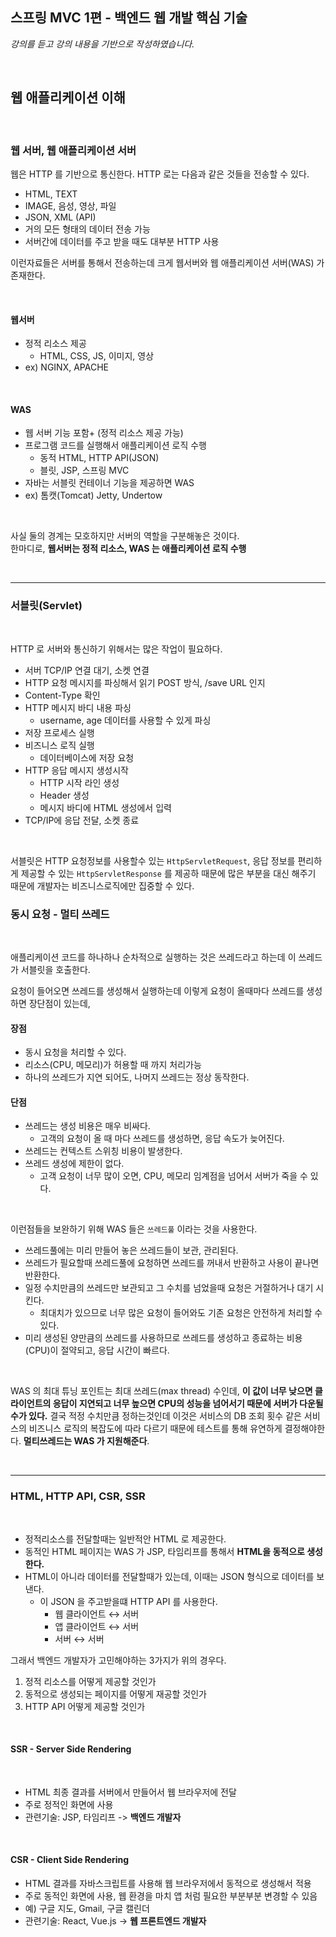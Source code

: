 ## 스프링 MVC 1편 - 백엔드 웹 개발 핵심 기술
_강의를 듣고 강의 내용을 기반으로 작성하였습니다._

<br>

## 웹 애플리케이션 이해

<br>

### 웹 서버, 웹 애플리케이션 서버

웹은 HTTP 를 기반으로 통신한다. HTTP 로는 다음과 같은 것들을 전송할 수 있다.  

- HTML, TEXT
- IMAGE, 음성, 영상, 파일
- JSON, XML (API)
- 거의 모든 형태의 데이터 전송 가능 
- 서버간에 데이터를 주고 받을 때도 대부분 HTTP 사용


이런자료들은 서버를 통해서 전송하는데 크게 웹서버와 웹 애플리케이션 서버(WAS) 가 존재한다.

<br>

#### 웹서버
- 정적 리소스 제공
    - HTML, CSS, JS, 이미지, 영상
- ex) NGINX, APACHE

<br>

#### WAS 
- 웹 서버 기능 포함+ (정적 리소스 제공 가능)
- 프로그램 코드를 실행해서 애플리케이션 로직 수행
    - 동적 HTML, HTTP API(JSON)
    - 블릿, JSP, 스프링 MVC
- 자바는 서블릿 컨테이너 기능을 제공하면 WAS
- ex) 톰캣(Tomcat) Jetty, Undertow

<br>

사실 둘의 경계는 모호하지만 서버의 역할을 구분해놓은 것이다.   
한마디로, **웹서버는 정적 리소스, WAS 는 애플리케이션 로직 수행**


<br>
<hr>

### 서블릿(Servlet)

<br>

HTTP 로 서버와 통신하기 위해서는 많은 작업이 필요하다. 

- 서버 TCP/IP 연결 대기, 소켓 연결 
- HTTP 요청 메시지를 파싱해서 읽기 POST 방식, /save URL 인지 
- Content-Type 확인
- HTTP 메시지 바디 내용 파싱
  - username, age 데이터를 사용할 수 있게 파싱
- 저장 프로세스 실행
- 비즈니스 로직 실행
  - 데이터베이스에 저장 요청
- HTTP 응답 메시지 생성시작
  - HTTP 시작 라인 생성
  - Header 생성
  - 메시지 바디에 HTML 생성에서 입력
- TCP/IP에 응답 전달, 소켓 종료

<br>

서블릿은 HTTP 요청정보를 사용할수 있는 `HttpServletRequest`, 응답 정보를 편리하게 제공할 수 있는 `HttpServletResponse`
를 제공하 때문에 많은 부분을 대신 해주기 때문에 개발자는 비즈니스로직에만 집중할 수 있다.


### 동시 요청 - 멀티 쓰레드

<br>

애플리케이션 코드를 하나하나 순차적으로 실행하는 것은 쓰레드라고 하는데 이 쓰레드가 서블릿을 호출한다. 

요청이 들어오면 쓰레드를 생성해서 실행하는데 이렇게 요청이 올때마다 쓰레드를 생성하면 장단점이 있는데,

#### 장점
- 동시 요청을 처리할 수 있다.
- 리소스(CPU, 메모리)가 허용할 때 까지 처리가능
- 하나의 쓰레드가 지연 되어도, 나머지 쓰레드는 정상 동작한다.


#### 단점
- 쓰레드는 생성 비용은 매우 비싸다.
  - 고객의 요청이 올 때 마다 쓰레드를 생성하면, 응답 속도가 늦어진다.
- 쓰레드는 컨텍스트 스위칭 비용이 발생한다.
- 쓰레드 생성에 제한이 없다.
  - 고객 요청이 너무 많이 오면, CPU, 메모리 임계점을 넘어서 서버가 죽을 수 있다.
  
<br>

이런점들을 보완하기 위해 WAS 들은 `쓰레드풀` 이라는 것을 사용한다.
- 쓰레드풀에는 미리 만들어 놓은 쓰레드들이 보관, 관리된다.
- 쓰레드가 필요할때 쓰레드풀에 요청하면 쓰레드를 꺼내서 반환하고 사용이 끝나면 반환한다.
- 일정 수치만큼의 쓰레드만 보관되고 그 수치를 넘었을때 요청은 거절하거나 대기 시킨다.
  - 최대치가 있으므로 너무 많은 요청이 들어와도 기존 요청은 안전하게 처리할 수 있다.
- 미리 생성된 양만큼의 쓰레드를 사용하므로 쓰레드를 생성하고 종료하는 비용(CPU)이 절약되고, 응답 시간이 빠르다.

<br>

WAS 의 최대 튜닝 포인트는 최대 쓰레드(max thread) 수인데, **이 값이 너무 낮으면 클라이언트의 응답이 지연되고 너무 높으면 CPU의 성능을 넘어서기 때문에 
서버가 다운될수가 있다.** 결국 적정 수치만큼 정하는것인데 이것은 서비스의 DB 조회 횟수 같은 서비스의 비즈니스 로직의 복잡도에 따라 다르기 때문에 테스트를 통해 
유연하게 결정해야한다. **멀티쓰레드는 WAS 가 지원해준다**.

<br>
<hr>

### HTML, HTTP API, CSR, SSR

<br>

- 정적리소스를 전달할때는 일반적안 HTML 로 제공한다.   
- 동적인 HTML 페이지는 WAS 가 JSP, 타임리프를 통해서 **HTML을 동적으로 생성한다.**  
- HTML이 아니라 데이터를 전달할때가 있는데, 이때는 JSON 형식으로 데이터를 보낸다.
  - 이 JSON 을 주고받을떄 HTTP API 를 사용한다.
    - 웹 클라이언트 ↔️ 서버
    - 앱 클라이언트 ↔️ 서버
    - 서버 ↔️ 서버
  
그래서 백엔드 개발자가 고민해야하는 3가지가 위의 경우다.


1. 정적 리소스를 어떻게 제공할 것인가
2. 동적으로 생성되는 페이지를 어떻게 재공할 것인가
3. HTTP API 어떻게 제공할 것인가

<br>

#### SSR - Server Side Rendering

<br>

- HTML 최종 결과를 서버에서 만들어서 웹 브라우저에 전달
- 주로 정적인 화면에 사용
- 관련기술: JSP, 타임리프 -> **백엔드 개발자**


<br>

#### CSR - Client Side Rendering
- HTML 결과를 자바스크립트를 사용해 웹 브라우저에서 동적으로 생성해서 적용 
- 주로 동적인 화면에 사용, 웹 환경을 마치 앱 처럼 필요한 부분부분 변경할 수 있음 
- 예) 구글 지도, Gmail, 구글 캘린더
- 관련기술: React, Vue.js -> **웹 프론트엔드 개발자**



<br><br>
